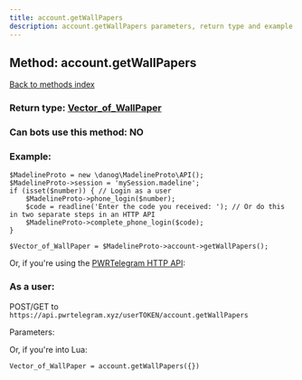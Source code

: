 ```yaml
---
title: account.getWallPapers
description: account.getWallPapers parameters, return type and example
---
```

## Method: account.getWallPapers  
[Back to methods index](index.md)




### Return type: [Vector\_of\_WallPaper](../types/WallPaper.md)

### Can bots use this method: **NO**


### Example:


```
$MadelineProto = new \danog\MadelineProto\API();
$MadelineProto->session = 'mySession.madeline';
if (isset($number)) { // Login as a user
    $MadelineProto->phone_login($number);
    $code = readline('Enter the code you received: '); // Or do this in two separate steps in an HTTP API
    $MadelineProto->complete_phone_login($code);
}

$Vector_of_WallPaper = $MadelineProto->account->getWallPapers();
```

Or, if you're using the [PWRTelegram HTTP API](https://pwrtelegram.xyz):



### As a user:

POST/GET to `https://api.pwrtelegram.xyz/userTOKEN/account.getWallPapers`

Parameters:




Or, if you're into Lua:

```
Vector_of_WallPaper = account.getWallPapers({})
```

